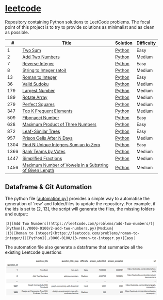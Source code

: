 # [leetcode](https://leetcode.com/problemset/all/)

Repository containing Python solutions to LeetCode problems. The focal point of this project is to try to provide solutions as minimalist and as clean as possible. 

| # | Title | Solution | Difficulty |
|---| ----- | -------- | ---------- |
|1|[Two Sum](https://leetcode.com/problems/two-sum/)|[Python](0000-0100/1-two-sum.py)|Easy|
|2|[Add Two Numbers](https://leetcode.com/problems/add-two-numbers/)|[Python](0000-0100/2-add-two-numbers.py)|Medium|
|7|[Reverse Integer](https://leetcode.com/problems/reverse-integer/)|[Python](0000-0100/7-reverse-integer.py)|Easy|
|8|[String to Integer (atoi)](https://leetcode.com/problems/string-to-integer-atoi/)|[Python](0000-0100/8-string-to-integer-atoi.py)|Medium|
|13|[Roman to Integer](https://leetcode.com/problems/roman-to-integer/)| [Python](0000-0100/13-roman-to-integer.py)|Easy|
|36|[Valid Sudoku](https://leetcode.com/problems/valid-sudoku/)|[Python](0000-0100/36-valid-sudoku.py)|Medium|
|179|[Largest Number](https://leetcode.com/problems/largest-number/)|[Python](0100-0200/179-largest-number.py)|Medium|
|189|[Rotate Array](https://leetcode.com/problems/rotate-array/)|[Python](0100-0200/189-rotate-array.py)|Medium|
|279|[Perfect Squares](https://leetcode.com/problems/perfect-squares/)| [Python](0200-0300/279-perfect-squares.py)|Medium|
|347|[Top K Frequent Elements](https://leetcode.com/problems/top-k-frequent-elements/)| [Python](0300-0400/347-top-k-frequent-elements.py)|Medium|
|509|[Fibonacci Number](https://leetcode.com/problems/fibonacci-number/)|[Python](0500-0600/509-fibonacci-number.py)|Easy|
|628|[Maximum Product of Three Numbers](https://leetcode.com/problems/maximum-product-of-three-numbers/)|[Python](0600-0700/628-maximum-product-of-three-numbers.py)|Easy|
|872|[Leaf-Similar Trees](https://leetcode.com/problems/leaf-similar-trees/)|[Python](0800-0900/872-leaf-similar-trees.py)|Easy|
|957|[Prison Cells After N Days](https://leetcode.com/problems/prison-cells-after-n-days/)|[Python](0900-1000/957-prison-cells-after-n-days.py)|Medium|
|1304|[Find N Unique Integers Sum up to Zero](https://leetcode.com/problems/find-n-unique-integers-sum-up-to-zero/)| [Python](1300-1400/1304-find-n-unique-integers-sum-up-to-zero.py)|Easy|
|1366|[Rank Teams by Votes](https://leetcode.com/problems/rank-teams-by-votes/)|[Python](1300-1400/1366-rank-teams-by-votes.py)|Medium|
|1447|[Simplified Fractions](https://leetcode.com/problems/simplified-fractions/)|[Python](1400-1500/1447-simplified-fractions.py)|Medium|
|1456|[Maximum Number of Vowels in a Substring of Given Length](https://leetcode.com/problems/maximum-number-of-vowels-in-a-substring-of-given-length/)|[Python](1400-1500/1456-maximum-number-of-vowels-in-a-substring-of-given-length.py)|Medium|



## Dataframe & Git Automation

The python file [[automation.py]](automation.py) provides a simple way to automatise the generation of 'row' and folder/files to update the repository. For example, if the ids is set to [2, 13], the script will generate the files, the missing folders and output:

```
|2|[Add Two Numbers](https://leetcode.com/problems/add-two-numbers/)|[Python](./0000-0100/2-add-two-numbers.py)|Medium|
|13|[Roman to Integer](https://leetcode.com/problems/roman-to-integer/)|[Python](./0000-0100/13-roman-to-integer.py)|Easy|
```

The automation file also generate a dataframe that summarize all the existing Leetcode questions:

![leetcode-dataframe](pictures/dataframe.png)
